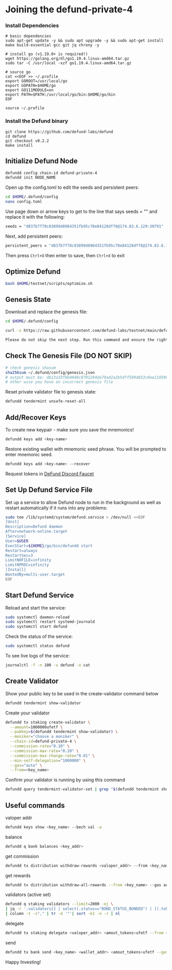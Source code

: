 # Joining the defund-private-4

### Install Dependencies

```
# basic dependencies
sudo apt-get update -y && sudo apt upgrade -y && sudo apt-get install make build-essential gcc git jq chrony -y

# install go (v1.19.0+ is required!)
wget https://golang.org/dl/go1.19.4.linux-amd64.tar.gz
sudo tar -C /usr/local -xzf go1.19.4.linux-amd64.tar.gz

# source go
cat <<EOF >> ~/.profile
export GOROOT=/usr/local/go
export GOPATH=$HOME/go
export GO111MODULE=on
export PATH=$PATH:/usr/local/go/bin:$HOME/go/bin
EOF

source ~/.profile
```

### Install the Defund binary

```
git clone https://github.com/defund-labs/defund
cd defund
git checkout v0.2.2
make install
```

## Initialize Defund Node

```bash
defundd config chain-id defund-private-4
defundd init NODE_NAME
```

Open up the config.toml to edit the seeds and persistent peers:

```bash
cd $HOME/.defund/config
nano config.toml
```

Use page down or arrow keys to get to the line that says seeds = "" and replace it with the following:

```bash
seeds = "d837b7f78c03899d8964351fb95c78e84128dff6@174.83.6.129:30791"
```

Next, add persistent peers:

```bash
persistent_peers = "d837b7f78c03899d8964351fb95c78e84128dff6@174.83.6.129:30791"
```

Then press ```Ctrl+O``` then enter to save, then ```Ctrl+X``` to exit

## Optimize Defund

```bash
bash $HOME/testnet/scripts/optimize.sh
```

## Genesis State

Download and replace the genesis file:

```bash
cd $HOME/.defund/config

curl -s https://raw.githubusercontent.com/defund-labs/testnet/main/defund-private-4/genesis.json > ~/.defund/config/genesis.json

Please do not skip the next step. Run this command and ensure the right genesis is being used.
```

## Check The Genesis File (DO NOT SKIP)

```bash
# check genesis shasum
sha256sum ~/.defund/config/genesis.json
# output must be: db13a33fbb4048c8701294de79a42a2b5dff599d653c0ee110390783c833208b
# other wise you have an incorrect genesis file
```

Reset private validator file to genesis state:

```bash
defundd tendermint unsafe-reset-all
```

## Add/Recover Keys
To create new keypair - make sure you save the mnemonics!
```bash
defundd keys add <key-name> 
```
Restore existing wallet with mnemonic seed phrase. You will be prompted to enter mnemonic seed. 
```bash
defundd keys add <key-name> --recover
```
Request tokens in [DeFund Discord Faucet](https://discord.com/invite/QuXAdnd7Pc)

## Set Up Defund Service File

Set up a service to allow Defund node to run in the background as well as restart automatically if it runs into any problems:

```bash
sudo tee /lib/systemd/system/defund.service > /dev/null <<EOF
[Unit]
Description=Defund daemon
After=network-online.target
[Service]
User=$USER
ExecStart=${HOME}/go/bin/defundd start
Restart=always
RestartSec=3
LimitNOFILE=infinity
LimitNPROC=infinity
[Install]
WantedBy=multi-user.target
EOF
```


## Start Defund Service

Reload and start the service:

```bash
sudo systemctl daemon-reload
sudo systemctl restart systemd-journald
sudo systemctl start defund
```

Check the status of the service:

```bash
sudo systemctl status defund
```

To see live logs of the service:

```bash
journalctl -f -n 100 -u defund -o cat
```

## Create Validator

Show your public key to be used in the create-validator command below

```bash
defundd tendermint show-validator
```

Create your validator

```bash
defundd tx staking create-validator \
  --amount=1000000ufetf \
  --pubkey=$(defundd tendermint show-validator) \
  --moniker="choose a moniker" \
  --chain-id=defund-private-4 \
  --commission-rate="0.10" \
  --commission-max-rate="0.20" \
  --commission-max-change-rate="0.01" \
  --min-self-delegation="1000000" \
  --gas="auto" \
  --from=<key_name>
```

Confirm your validator is running by using this command

```bash
defundd query tendermint-validator-set | grep "$(defundd tendermint show-address)"
```

## Useful commands

valoper addr
```bash
defundd keys show <key_name> --bech val -a
```

balance
```bash
defundd q bank balances <key_addr>
```

get commission
```bash
defundd tx distribution withdraw-rewards <valoper_addr> --from <key_name> --commission --gas auto -y
```

get rewards
```bash
defundd tx distribution withdraw-all-rewards --from <key_name> --gas auto -y
```

validators (active set)
```bash
defundd q staking validators --limit=2000 -oj \
| jq -r '.validators[] | select(.status=="BOND_STATUS_BONDED") | [(.tokens|tonumber / pow(10;6)), .description.moniker] | @csv' \
| column -t -s"," | tr -d '"'| sort -k1 -n -r | nl
```

delegate
```bash
defundd tx staking delegate <valoper_addr> <amout_tokens>ufetf --from <key_name> --gas auto -y
```

send
```bash
defundd tx bank send <key_name> <wallet_addr> <amout_tokens>ufetf --gas auto -y
```


Happy Investing!
